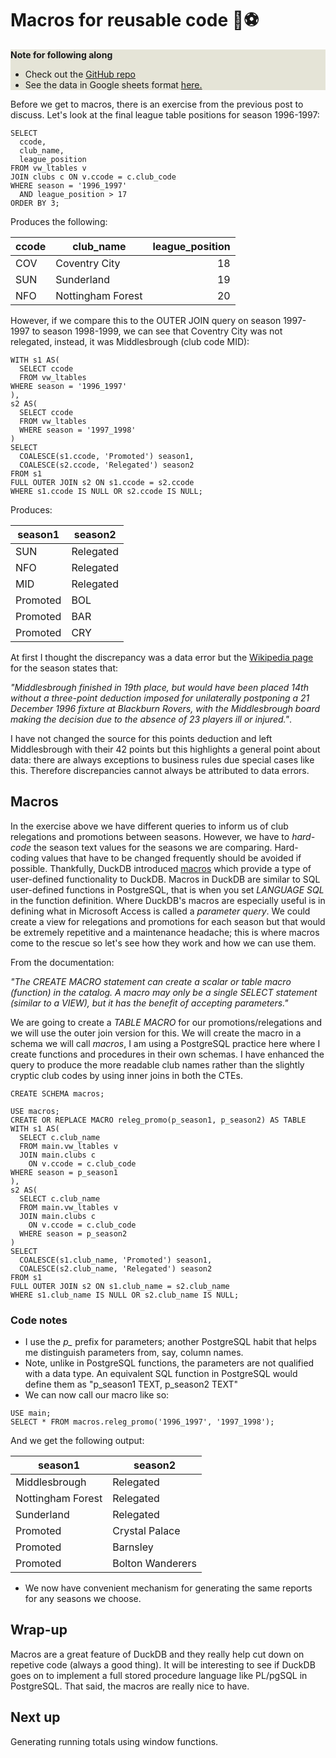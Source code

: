 # Macros for reusable code 🦆⚽

<div style="background-color:#E5E4D7">

<strong>Note for following along</strong>

<ul> 
    <li> Check out the  <a href="https://github.com/Rotifer/duckdb_epl">GitHub repo</a></li>
    <li> See the data in Google sheets format <a href="https://docs.google.com/spreadsheets/d/15EpbhgQibpv2haCeWsM77uApxgS5zYfq/edit?gid=1237416221#gid=1237416221">here.</a></li>
</ul>

</div>


Before we get to macros, there is an exercise from the previous post to discuss. Let's look at the final league table positions for season 1996-1997:

```tsql
SELECT
  ccode,
  club_name,
  league_position
FROM vw_ltables v
JOIN clubs c ON v.ccode = c.club_code
WHERE season = '1996_1997'
  AND league_position > 17
ORDER BY 3;
```

Produces the following:

| ccode |     club_name     | league_position |
|-------|-------------------|----------------:|
| COV   | Coventry City     | 18              |
| SUN   | Sunderland        | 19              |
| NFO   | Nottingham Forest | 20              |


However, if we compare this to the OUTER JOIN query on season 1997-1997 to season 1998-1999, we can see that Coventry City was not relegated, instead, it was Middlesbrough (club code MID):

```tsql
WITH s1 AS(
  SELECT ccode
  FROM vw_ltables
WHERE season = '1996_1997'
),
s2 AS(
  SELECT ccode
  FROM vw_ltables
  WHERE season = '1997_1998'
)
SELECT
  COALESCE(s1.ccode, 'Promoted') season1,
  COALESCE(s2.ccode, 'Relegated') season2
FROM s1
FULL OUTER JOIN s2 ON s1.ccode = s2.ccode
WHERE s1.ccode IS NULL OR s2.ccode IS NULL;
```

Produces:

| season1  |  season2  |
|----------|-----------|
| SUN      | Relegated |
| NFO      | Relegated |
| MID      | Relegated |
| Promoted | BOL       |
| Promoted | BAR       |
| Promoted | CRY       |


At first I thought the discrepancy was a data error but the [Wikipedia page](https://en.wikipedia.org/wiki/1996%E2%80%9397_FA_Premier_League) for the season states that:

_"Middlesbrough finished in 19th place, but would have been placed 14th without a three-point deduction imposed for unilaterally postponing a 21 December 1996 fixture at Blackburn Rovers, with the Middlesbrough board making the decision due to the absence of 23 players ill or injured."_. 

I have not changed the source for this points deduction and left Middlesbrough with their 42 points but this highlights a general point about data: there are always exceptions to business rules due special cases like this. Therefore discrepancies cannot always be attributed to data errors.

## Macros

In the exercise above we have different queries to inform us of  club relegations and promotions between seasons. However, we have to _hard-code_ the season text values for the seasons we are comparing. Hard-coding values that have to be changed frequently should be avoided if possible. Thankfully, DuckDB introduced [macros](https://duckdb.org/docs/sql/statements/create_macro.html) which provide a type of user-defined functionality to DuckDB. Macros in DuckDB are similar to SQL user-defined functions in PostgreSQL, that is when you set _LANGUAGE SQL_ in the function definition. Where DuckDB's macros are especially useful is in defining what in Microsoft Access is called a _parameter query_. We could create a view for relegations and promotions for each season but that would be extremely repetitive and a maintenance headache; this is where macros come to the rescue so let's see how they work and how we can use them.

From the documentation:

_"The CREATE MACRO statement can create a scalar or table macro (function) in the catalog. A macro may only be a single SELECT statement (similar to a VIEW), but it has the benefit of accepting parameters."_

We are going to create a _TABLE MACRO_ for our promotions/relegations and we will use the outer join version for this. We will create the macro in a schema we will call _macros_, I am using a PostgreSQL practice here where I create functions and procedures in their own schemas. I have enhanced the query to produce the more readable club names rather than the slightly cryptic club codes by using inner joins in both the CTEs.

```tsql
CREATE SCHEMA macros;
```

```tsql
USE macros;
CREATE OR REPLACE MACRO releg_promo(p_season1, p_season2) AS TABLE
WITH s1 AS(
  SELECT c.club_name
  FROM main.vw_ltables v
  JOIN main.clubs c
    ON v.ccode = c.club_code
WHERE season = p_season1
),
s2 AS(
  SELECT c.club_name
  FROM main.vw_ltables v
  JOIN main.clubs c
    ON v.ccode = c.club_code
  WHERE season = p_season2
)
SELECT
  COALESCE(s1.club_name, 'Promoted') season1,
  COALESCE(s2.club_name, 'Relegated') season2
FROM s1
FULL OUTER JOIN s2 ON s1.club_name = s2.club_name
WHERE s1.club_name IS NULL OR s2.club_name IS NULL;
```
### Code notes

- I use the _p\__ prefix for parameters; another PostgreSQL habit that helps me distinguish parameters from, say, column names.
- Note, unlike in PostgreSQL functions, the parameters are not qualified with a data type. An equivalent SQL function in PostgreSQL would define them as "p_season1 TEXT, p_season2 TEXT"
- We can now call our macro like so:

```tsql
USE main;
SELECT * FROM macros.releg_promo('1996_1997', '1997_1998');
```

And we get the following output:

|      season1      |     season2      |
|-------------------|------------------|
| Middlesbrough     | Relegated        |
| Nottingham Forest | Relegated        |
| Sunderland        | Relegated        |
| Promoted          | Crystal Palace   |
| Promoted          | Barnsley         |
| Promoted          | Bolton Wanderers |


- We now have convenient mechanism for generating the same reports for any seasons we choose.

## Wrap-up

Macros are a great feature of DuckDB and they really help cut down on repetive code (always a good thing). It will be interesting to see if DuckDB goes on to implement a full stored procedure language like PL/pgSQL in PostgreSQL. That said, the macros are really nice to have.

## Next up

Generating running totals using window functions.